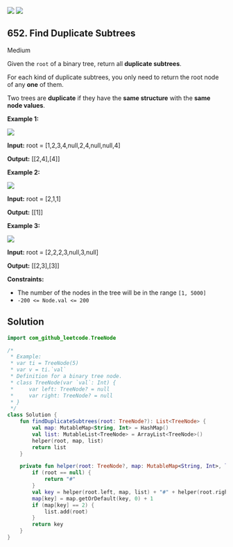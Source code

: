 [![](https://img.shields.io/github/stars/javadev/LeetCode-in-Kotlin?label=Stars&style=flat-square)](https://github.com/javadev/LeetCode-in-Kotlin)
[![](https://img.shields.io/github/forks/javadev/LeetCode-in-Kotlin?label=Fork%20me%20on%20GitHub%20&style=flat-square)](https://github.com/javadev/LeetCode-in-Kotlin/fork)

## 652\. Find Duplicate Subtrees

Medium

Given the `root` of a binary tree, return all **duplicate subtrees**.

For each kind of duplicate subtrees, you only need to return the root node of any **one** of them.

Two trees are **duplicate** if they have the **same structure** with the **same node values**.

**Example 1:**

![](https://assets.leetcode.com/uploads/2020/08/16/e1.jpg)

**Input:** root = [1,2,3,4,null,2,4,null,null,4]

**Output:** [[2,4],[4]]

**Example 2:**

![](https://assets.leetcode.com/uploads/2020/08/16/e2.jpg)

**Input:** root = [2,1,1]

**Output:** [[1]]

**Example 3:**

![](https://assets.leetcode.com/uploads/2020/08/16/e33.jpg)

**Input:** root = [2,2,2,3,null,3,null]

**Output:** [[2,3],[3]]

**Constraints:**

*   The number of the nodes in the tree will be in the range `[1, 5000]`
*   `-200 <= Node.val <= 200`

## Solution

```kotlin
import com_github_leetcode.TreeNode

/*
 * Example:
 * var ti = TreeNode(5)
 * var v = ti.`val`
 * Definition for a binary tree node.
 * class TreeNode(var `val`: Int) {
 *     var left: TreeNode? = null
 *     var right: TreeNode? = null
 * }
 */
class Solution {
    fun findDuplicateSubtrees(root: TreeNode?): List<TreeNode> {
        val map: MutableMap<String, Int> = HashMap()
        val list: MutableList<TreeNode> = ArrayList<TreeNode>()
        helper(root, map, list)
        return list
    }

    private fun helper(root: TreeNode?, map: MutableMap<String, Int>, list: MutableList<TreeNode>): String {
        if (root == null) {
            return "#"
        }
        val key = helper(root.left, map, list) + "#" + helper(root.right, map, list) + "#" + root.`val`
        map[key] = map.getOrDefault(key, 0) + 1
        if (map[key] == 2) {
            list.add(root)
        }
        return key
    }
}
```